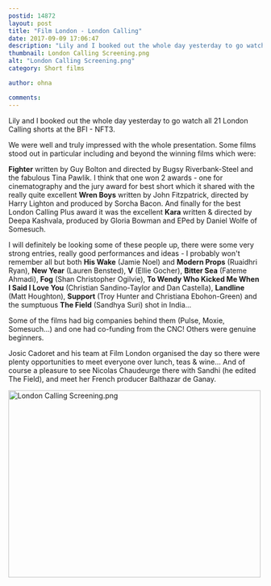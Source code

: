```yaml
---
postid: 14872
layout: post
title: "Film London - London Calling"
date: 2017-09-09 17:06:47
description: "Lily and I booked out the whole day yesterday to go watch all 21 London Calling shorts at the BFI - NFT3. We were well and truly impressed with the whole presentation. Some films stood out in particular including and&#8230;"
thumbnail: London Calling Screening.png
alt: "London Calling Screening.png"
category: Short films

author: ohna

comments:
---
```


<p>Lily and I booked out the whole day yesterday to go watch all 21 London Calling shorts at the <span class="caps">BFI </span>- <span class="caps">NFT3.</span></p>

<p>We were well and truly impressed with the whole presentation. Some films stood out in particular including and beyond the winning films which were:</p>

<p><b>Fighter</b> written by Guy Bolton and directed by Bugsy Riverbank-Steel and the fabulous Tina Pawlik. I think that one won 2 awards - one for cinematography and the jury award for best short which it shared with the really quite excellent <b>Wren Boys</b> written by John Fitzpatrick, directed by Harry Lighton and produced by Sorcha Bacon. And finally for the best London Calling Plus award it was the excellent <b>Kara</b> written &amp; directed by Deepa Kashvala, produced by Gloria Bowman and EPed by Daniel Wolfe of Somesuch.</p>

<p>I will definitely be looking some of these people up, there were some very strong entries, really good performances and ideas - I probably won't remember all but both <b>His Wake</b> (Jamie Noel) and <b>Modern Props</b> (Ruaidhri Ryan), <b>New Year</b> (Lauren Bensted), <b>V</b> (Ellie Gocher), <b>Bitter Sea</b> (Fateme Ahmadi), <b>Fog</b> (Shan Christopher Ogilvie), <b>To Wendy Who Kicked Me When I Said I Love You</b> (Christian Sandino-Taylor and Dan Castella), <b>Landline</b> (Matt Houghton), <b>Support</b> (Troy Hunter and Christiana Ebohon-Green) and the sumptuous <b>The Field</b> (Sandhya Suri) shot in India... </p>

<p>Some of the films had big companies behind them (Pulse, Moxie, Somesuch...) and one had co-funding from the <span class="caps">CNC</span>! Others were genuine beginners.</p>

<p>Josic Cadoret and his team at Film London organised the day so there were plenty opportunities to meet everyone over lunch, teas &amp; wine... And of course a pleasure to see Nicolas Chaudeurge there with Sandhi (he edited The Field), and meet her French producer Balthazar de Ganay. </p>

<p><a href="{{ site.baseurl }}/assets_c/2017/09/London Calling Screening-1529.html" onclick="window.open('{{ site.baseurl }}/assets_c/2017/09/London Calling Screening-1529.html','popup','width=1404,height=1042,scrollbars=no,resizable=no,toolbar=no,directories=no,location=no,menubar=no,status=no,left=0,top=0'); return false"><img src="{{ site.baseurl }}/assets_c/2017/09/London Calling Screening-thumb-500x371-1529.png" width="500" height="371" alt="London Calling Screening.png" class="mt-image-none" style="" /></a></p>




